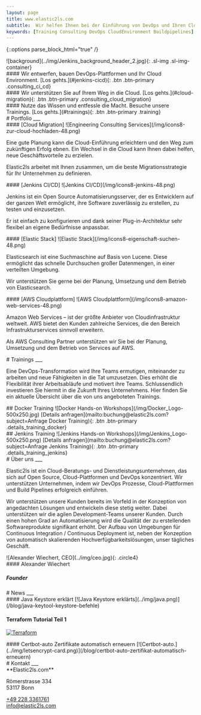 ```yaml
---
layout: page
title: www.elastic2ls.com
subtitle:  Wir helfen Ihnen bei der Einführung von DevOps und Ihren Cloud Migration. Wir entwerfen, bauen DevOps-Plattformen und Ihr Cloud Environment. Wir bieten Trainings zu den Themen DevOps, Cloud, Linux und vieles mehr.
keywords: [Training Consulting DevOps CloudEnvironment Buildpipelines]
---
```

{::options parse_block_html="true" /}


<!--- SLIDER -->
<div class="slider">
<!-- SLIDER BG IMAGE -->
<div class="sl-img-container-start">

<div id="carousel-top" class="carousel" data-interval="5000" data-ride="carousel">
![background](../img/Jenkins_background_header_2.jpg){: .sl-img .sl-img-container}

<div class="carousel-inner">
<div class="item active">
#### Wir entwerfen, bauen DevOps-Plattformen und Ihr Cloud Environment.
<!-- ![Wir entwerfen, bauen DevOps-Plattformen und Ihr Cloud Environment.](/img/icons8-jenkins-50.png){: .icons } -->
[Los gehts.](#jenkins-cicd){: .btn .btn-primary .consulting_ci_cd}
</div>

<div class="item">
#### Wir unterstützen Sie auf Ihrem Weg in die Cloud.
<!-- ![Wir unterstützen Sie auf Ihrem Weg in die Cloud.](/img/icons8-newtonsoft-50.png){: .icons } -->
[Los gehts.](#cloud-migration){: .btn .btn-primary .consulting_cloud_migration}
</div>

<div class="item">
#### Nutze das Wissen und entfessle die Macht. Besuche unsere Trainings.
<!-- ![Nutze das Wissen und entfessle die Macht. Besuche unsere Trainings.](/img/icons8-lichtschwert-50.png){: .icons } -->
[Los gehts.](#trainings){: .btn .btn-primary .training}
</div>


</div>
</div>

</div>
<!-- SLIDER BG IMAGE -->
</div>
<!--- SLIDER -->

<!--- GRID -->
<div class="grid">

<!--- GRID CONTENT PORTFOLIO  -->
<div class="grid-content-portfolio">
# Portfolio
___

<div class="col-sm-12 col-md-6">
<div class="boxes flexible portfoliobox">
#### [Cloud Migration]
![Engineering Consulting Services](/img/icons8-zur-cloud-hochladen-48.png)

Eine gute Planung kann die Cloud-Einführung erleichtern und den Weg zum zukünftigen Erfolg ebnen. Ein Wechsel in die Cloud kann Ihnen dabei helfen, neue Geschäftsvorteile zu erzielen.

Elastic2ls arbeitet mit Ihnen zusammen, um die beste Migrationsstrategie für Ihr Unternehmen zu definieren.
</div>
</div>

<div class="col-sm-12 col-md-6">
<div class="boxes flexible portfoliobox">
#### [Jenkins CI/CD]
![Jenkins CI/CD](/img/icons8-jenkins-48.png)

Jenkins ist ein Open Source Automatisierungsserver, der es Entwicklern auf der ganzen Welt ermöglicht, ihre Software zuverlässig zu erstellen, zu testen und einzusetzen.

Er ist einfach zu konfigurieren und dank seiner Plug-in-Architektur sehr flexibel an eigene Bedürfnisse anpassbar.
</div>
</div>

<div class="col-sm-12 col-md-6">
<div class="boxes flexible portfoliobox">
#### [Elastic Stack]
![Elastic Stack](/img/icons8-eigenschaft-suchen-48.png)

Elasticsearch ist eine Suchmaschine auf Basis von Lucene. Diese ermöglicht das schnelle Durchsuchen großer Datenmengen, in einer verteilten Umgebung.

Wir unterstützen Sie gerne bei der Planung, Umsetzung und dem Betrieb von Elasticsearch.


</div>
</div>

<div class="col-sm-12 col-md-6">
<div class="boxes flexible portfoliobox">
#### [AWS Cloudplattform]
![AWS Cloudplattform](/img/icons8-amazon-web-services-48.png)

Amazon Web Services – ist der größte Anbieter von Cloudinfrastruktur weltweit. AWS bietet den Kunden zahlreiche Services, die den Bereich Infrastrukturservices sinnvoll erweitern.

Als AWS Consulting Partner unterstützen wir Sie bei der Planung, Umsetzung und dem Betrieb von Services auf AWS.
</div>
</div>

</div>
<!--- GRID CONTENT PORTFOLIO  -->

<!-- GRID CONTENT Training-->
<div class="grid-content-training">
# Trainings
___

Eine DevOps-Transformation wird Ihre Teams ermutigen, miteinander zu arbeiten und neue Fähigkeiten in die Tat umzusetzen. Dies erhöht die Flexibilität ihrer Arbeitsabläufe und motivert ihre Teams. Schlussendlich investieren Sie hiermit in die Zukunft Ihres Unternehmens. Hier finden Sie ein aktuelle Übersicht über die von uns angeboteten Trainings.

<!-- Docker Training -->
<div class="training-inner">
## Docker Training
![Docker Hands-on Workshops](/img/Docker_Logo-500x250.jpg)
[Details anfragen](mailto:buchung@elastic2ls.com?subject=Anfrage Docker Training){: .btn .btn-primary .details_training_docker}
</div>
<!-- Docker Training -->

<!-- Jenkins Training -->
<div class="training-inner">
## Jenkins Training
![Jenkins Hands-on Workshops](/img/Jenkins_Logo-500x250.png)
[Details anfragen](mailto:buchung@elastic2ls.com?subject=Anfrage Jenkins Training){: .btn .btn-primary .details_training_jenkins}
</div>
<!-- Jenkins Training -->

</div>
<!-- GRID CONTENT Training-->

<!-- GRID CONTENT ABOUT -->
<div class="grid-content-about">
# Über uns
___
<p class="description">
Elastic2ls ist ein Cloud-Beratungs- und Dienstleistungsunternehmen, das sich auf Open Source, Cloud-Plattformen und DevOps konzentriert. Wir unterstützen Unternehmen, indem wir DevOps Prozesse, Cloud-Plattformen und  Build Pipelines erfolgreich einführen.</p>
<p class="description">
Wir unterstützen unsere Kunden bereits im Vorfeld in der Konzeption von angedachten Lösungen und entwickeln diese stetig weiter. Dabei unterstützen wir die agilen Development-Teams unserer Kunden. Durch einen hohen Grad an Automatisierung wird die Qualität der zu erstellenden Softwareprodukte signifikant erhöht. Der Aufbau von Umgebungen für Continuous Integration / Continuous Deployment ist, neben der Konzeption von automatisch skalierenden Hochverfügbarkeitslösungen, unser tägliches Geschäft.</p>

<div class="col-sm-8 col-md-4">
<div class="boxes flexible about">
![Alexander Wiechert, CEO](../img/ceo.jpg){: .circle4}
</div>
</div>

<div class="col-sm-8 col-md-4">
<div class="boxes flexible about">
#### Alexander Wiechert

##### Founder

<p class="circle3"><a href="https://www.xing.com/profile/Alexander_Wiechert/cv" rel="noreferrer" target="_blank" class="fa fa-xing"></a></p>
<p class="circle3"><a href="https://www.linkedin.com/in/alexander-wiechert/" rel="noreferrer" target="_blank" class="fa fa-linkedin"></a></p>
<p class="circle3"><a href="https://github.com/elastic2ls-awiechert" rel="noreferrer" target="_blank" class="fa fa-github"></a></p>
<p class="circle3"><a href="mailto:info@elastic2ls.com?subject=feedback" target="_blank" class="fa fa-envelope-open-o"></a></p>

</div>
</div>

</div>
<!-- GRID CONTENT ABOUT -->

<!-- GRID CONTENT NEWS-->
<div class="grid-content-news">
# News
___
<div class="col-sm-8 col-md-4">
<div class="boxes flexible">
#### Java Keystore erklärt
[![Java Keystore erklärts](../img/java.png)](/blog/java-keytool-keystore-befehle)
</div>
</div>

<div class="col-sm-8 col-md-4">
<div class="boxes flexible">



#### Terraform Tutorial Teil 1
[![Terraform](../img/terrraform.png)](/blog/terraform-tutorial-1)
</div>
</div>

<div class="col-sm-8 col-md-4">
<div class="boxes flexible">
#### Certbot-auto Zertifikate automatisch erneuern
[![Certbot-auto.](../img/letsencrypt-card.png)](/blog/certbot-auto-zertifikat-automatisch-erneuern)
</div>
</div>

</div>
<!-- GRID CONTENT NEWS-->

<!-- GRID CONTENT KONTAKT-->
<div class="grid-content-contact">
# Kontakt
___
<div class="boxes flexible contact">
<div class="workdescription">
**Elastic2ls.com**<br>

Römerstrasse 334<br>
53117 Bonn<br>

<a href="tel:02283361761" class="fa fa-phone"> +49 228 3361761</a><br>
<a href="mailto:info@elastic2ls.com?subject=Kontakt" class="fa fa-envelope-open-o"> info@elastic2ls.com</a>

</div>
</div>

</div>
<!-- GRID CONTENT KONTAKT-->

</div>
<!--- GRID -->
